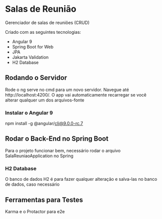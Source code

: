 # Salas de Reunião
Gerenciador de salas de reuniões (CRUD)

Criado com as seguintes tecnologias:
- Angular 9
- Spring Boot for Web
- JPA
- Jakarta Validation
- H2 Database

## Rodando o Servidor
Rode o ng serve no cmd para um novo servidor. Navegue até http://localhost:4200/. O app vai automaticamente recarregar se você alterar qualquer um dos arquivos-fonte


### Instalar o Angular 9
npm install -g @angular/cli@9.0.0-rc.7

## Rodar o Back-End no Spring Boot
Para o projeto funcionar bem, necessário rodar o arquivo SalaReuniaoApplication no Spring

### H2 Database
O banco de dados H2 é para fazer qualquer alteração e salva-las no banco de dados, caso necessário

## Ferramentas para Testes
Karma e o Protactor para e2e

